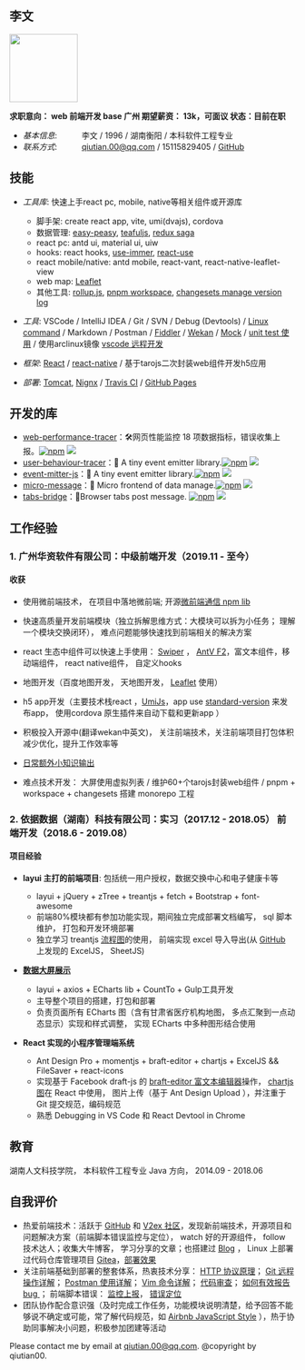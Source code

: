 ## 李文

<img src="./me/img/Photo_0122_10a.jpg" width="120" align="middle" />

**求职意向： web 前端开发 base 广州   期望薪资： 13k，可面议 状态：目前在职**

* _基本信息_:&nbsp;&nbsp;&nbsp;&nbsp;&nbsp;&nbsp;&nbsp;&nbsp;&nbsp;&nbsp;&nbsp;李文 / 1996 / 湖南衡阳 / 本科软件工程专业
* _联系方式_:&nbsp;&nbsp;&nbsp;&nbsp;&nbsp;&nbsp;&nbsp;&nbsp;&nbsp;&nbsp;&nbsp;qiutian.00@qq.com / 15115829405 / [GitHub](https://github.com/qiutian00)

<!-- <table>
    <tr>
        <th>基本信息</th>
        <th>照片</th>
    </tr>
    <tr>
        <td>基本信息:&nbsp;&nbsp;&nbsp;&nbsp;&nbsp;&nbsp;&nbsp;&nbsp;&nbsp;&nbsp;&nbsp;李文 / 1996 / 湖南衡阳 / 本科软件工程专业</td>
        <td rowSpan="2"><img src="./me/img/Photo_0122_10a.jpg" width="120" align="middle" /></td>
    <tr>
        <td>联系方式:&nbsp;&nbsp;&nbsp;&nbsp;&nbsp;&nbsp;&nbsp;&nbsp;&nbsp;&nbsp;&nbsp;qiutian.00@qq.com / 15115829405 / GitHub: https://github.com/qiutian00</td>
    </tr>
</table> -->

## 技能 

<!-- * _编程语言_: JavaScript (ES6+) / HTML / CSS -->

* _工具库_: 快速上手react pc, mobile, native等相关组件或开源库
  - 脚手架: create react app, vite, umi(dvajs), cordova
  - 数据管理: [easy-peasy](https://github.com/ctrlplusb/easy-peasy), [teafuljs](https://github.com/teafuljs/teaful), [redux saga](https://redux-saga.js.org/)
  - react pc: antd ui, material ui, uiw
  - hooks: react hooks, [use-immer](https://github.com/immerjs/use-immer), [react-use](https://github.com/streamich/react-use)
  - react mobile/native: antd mobile, react-vant, react-native-leaflet-view
  - web map: [Leaflet](https://leafletjs.com/)
  - 其他工具: [rollup.js](https://rollupjs.org/), [pnpm workspace](https://pnpm.io/workspaces), [changesets manage version log](https://github.com/changesets/changesets)

* _工具_: VSCode / IntelliJ IDEA / Git / SVN / Debug (Devtools) / [Linux command](https://wangchujiang.com/linux-command/) / Markdown / Postman / [Fiddler](https://www.telerik.com/fiddler) / [Wekan](https://github.com/wekan/wekan) / [Mock](https://github.com/nuysoft/Mock) / [unit test 使用](https://cnodejs.org/topic/55b9e875f36f579657fc52f3) / 使用arclinux镜像 [vscode 远程开发](https://code.visualstudio.com/docs/devcontainers/containers)

* _框架_: [React](https://reactjs.org/) / [react-native](https://reactnative.cn/docs/getting-started) / 基于tarojs二次封装web组件开发h5应用

* _部署_: [Tomcat](http://tomcat.apache.org/), [Nignx](http://nginx.org/en/) / [Travis CI](https://www.travis-ci.org/) / [GitHub Pages](https://pages.github.com/) 

## 开发的库
- [web-performance-tracer](https://github.com/qiutian00/web-performance-tracer)：🛠️网页性能监控 18 项数据指标，错误收集上报。[![npm](https://img.shields.io/npm/v/web-performance-tracer.svg)](https://npmjs.com/package/web-performance-tracer)     [![](https://img.shields.io/npm/dt/web-performance-tracer?style=flat&label=downloads&color=3b9648&labelColor=484848&logo=npm)](https://www.npmjs.com/package/web-performance-tracer)
- [user-behaviour-tracer](https://www.npmjs.com/package/user-behaviour-tracer)：🌻 A tiny event emitter library.[![npm](https://img.shields.io/npm/v/user-behaviour-tracer.svg)](https://npmjs.com/package/user-behaviour-tracer)     [![](https://img.shields.io/npm/dt/user-behaviour-tracer?style=flat&label=downloads&color=3b9648&labelColor=484848&logo=npm)](https://www.npmjs.com/package/user-behaviour-tracer)
- [event-mitter-js](https://github.com/qiutian00/event-mitter-js)：🌻 A tiny event emitter library.[![npm](https://img.shields.io/npm/v/event-mitter-js.svg)](https://npmjs.com/package/event-mitter-js)     [![](https://img.shields.io/npm/dt/event-mitter-js?style=flat&label=downloads&color=3b9648&labelColor=484848&logo=npm)](https://www.npmjs.com/package/event-mitter-js)
- [micro-message](https://github.com/qiutian00/micro-message)：🌸 Micro frontend of data manage.[![npm](https://img.shields.io/npm/v/micro-message.svg)](https://npmjs.com/package/micro-message)     [![](https://img.shields.io/npm/dt/micro-message?style=flat&label=downloads&color=3b9648&labelColor=484848&logo=npm)](https://www.npmjs.com/package/micro-message)
- [tabs-bridge](https://github.com/qiutian00/tabs-bridge)：🌿Browser tabs post message. [![npm](https://img.shields.io/npm/v/tabs-bridge.svg)](https://npmjs.com/package/tabs-bridge)     [![](https://img.shields.io/npm/dt/tabs-bridge?style=flat&label=downloads&color=3b9648&labelColor=484848&logo=npm)](https://www.npmjs.com/package/tabs-bridge)

## 工作经验

### 1. 广州华资软件有限公司：中级前端开发（2019.11 - 至今）

#### 收获

* 使用微前端技术， 在项目中落地微前端; 开源[微前端通信 npm lib](https://github.com/qiutian00/micro-message)

* 快速高质量开发前端模块（独立拆解思维方式：大模块可以拆为小任务； 理解一个模块交换闭环）， 难点问题能够快速找到前端相关的解决方案
* react 生态中组件可以快速上手使用： [Swiper](https://github.com/nolimits4web/swiper) ， [AntV F2](https://f2.antv.vision/zh/docs/tutorial/getting-started)，富文本组件，移动端组件， react native组件， 自定义hooks
* 地图开发（百度地图开发， 天地图开发， [Leaflet](https://leafletjs.com/) 使用）

* h5 app开发（主要技术栈react ，[UmiJs](https://umijs.org/)，app use [standard-version](https://github.com/conventional-changelog/standard-version) 来发布app， 使用cordova 原生插件来自动下载和更新app
）
* 积极投入开源中(翻译wekan中英文)， 关注前端技术，关注前端项目打包体积减少优化，提升工作效率等
* [日常额外小知识输出](https://www.notion.so/e8f91011b6d0476a9da4fce440ee3940?v=b118ab23d1b345ed8aa86b13d6567b5c)

* 难点技术开发： 大屏使用虚拟列表 / 维护60+个tarojs封装web组件 / pnpm + workspace + changesets 搭建 monorepo 工程

<!-- ![pic](me/img/wekan.png)  -->
<!-- * 上线系统快速定位问题并修复 -->
<!-- * 自学 react native -->
<!-- * 总结适应于项目中eslint配置 -->
<!-- * use v2ray to visit google and some post -->
<!-- * 工作日志记录 && 复盘 -->
<!-- * 读书（自卑与超越， 非暴力沟通， 儒林外史，墨菲定律，当下的力量，曾文正公家书，蒋勋细说红楼梦等35本以上） -->
<!-- #### 内部开发记录和提交 -->

<!-- ![pic](me/img/inner_pic_cut.png)  -->
<!-- ![pic](me/img/gitlab_contribute.png)  -->

### 2. 依据数据（湖南）科技有限公司：实习（2017.12 - 2018.05）  前端开发（2018.6 - 2019.08）

#### 项目经验

* **layui 主打的前端项目**: 包括统一用户授权，数据交换中心和电子健康卡等
    *  layui + jQuery + zTree + treantjs + fetch + Bootstrap + font-awesome
    *  前端80%模块都有参加功能实现，期间独立完成部署文档编写， sql 脚本维护， 打包和开发环境部署
    *  独立学习 treantjs [流程图](https://github.com/qiutian00/resume/blob/master/me/img/treant_demo.png)的使用， 前端实现 excel 导入导出(从 [GitHub](https://github.com/qiutian00) 上发现的 ExcelJS， SheetJS)


* **[数据大屏展示](https://github.com/qiutian00/large-screen-show)**
    * layui + axios + ECharts lib + CountTo + Gulp工具开发 
    * 主导整个项目的搭建，打包和部署
    * 负责页面所有 ECharts 图（含有甘肃省医疗机构地图， 多点汇聚到一点动态显示）实现和样式调整， 实现 ECharts 中多种图形结合使用
  

* **React 实现的小程序管理端系统**
    * Ant Design Pro + momentjs + braft-editor + chartjs + ExcelJS && FileSaver + react-icons
    * 实现基于 Facebook draft-js 的 [braft-editor 富文本编辑器](https://github.com/margox/braft-editor)操作， [chartjs   图](https://github.com/chartjs/Chart.js)在 React 中使用， 图片上传（基于 Ant Design Upload ），并注重于 Git 提交规范，编码规范
    * 熟悉 Debugging in VS Code 和 React Devtool in Chrome

<!-- #### 收获  -->
<!-- - 前后端分离的项目：前端研发需要了解快速调试后端接口或明白接口的报错信息等，快速定位问题，减少沟通成本 -->
<!-- - 避免不好情绪影响工作，在适当的时候，提出问题或者需求帮助 -->
<!-- - 核心功能未有持续性跟踪，新的问题需要重新确定解决方案，也需要研发人员及时反馈  -->
<!-- - 视研发团队情况，需要有统一的代码规范和多种方式代码审查  -->
<!-- - 需要会上和会下的 code review ，更多使得研发成员对项目的认识达成一致  -->

## 教育

湖南人文科技学院， 本科软件工程专业 Java 方向， 2014.09 - 2018.06

## 自我评价

* 热爱前端技术：活跃于 [GitHub](https://github.com/qiutian00) 和 [V2ex 社区](https://www.v2ex.com/)，发现新前端技术，开源项目和问题解决方案（前端脚本错误监控与定位）， watch 好的开源组件， follow 技术达人；收集大牛博客， 学习分享的文章；也搭建过 [Blog](https://qiutian00.github.io/) ， Linux 上部署过代码仓库管理项目 [Gitea](https://github.com/go-gitea/gitea)，[部署效果](https://github.com/qiutian00/resume/blob/master/me/img/gitea.gif)
* 关注前端基础到部署的整套体系，热衷技术分享： [HTTP 协议原理](me/share/HTTP协议原理分享.pdf)； [Git 远程操作详解](me/share/Git远程操作详解-阮一峰.pdf)； [Postman 使用详解](me/share/postman的使用方法详解.pdf)； [Vim 命令详解](me/share/vi_vim命令使用详解.pdf)； [代码审查](me/share/codeReview)； [如何有效报告 bug ](me/share/如何有效地报告Bug.pdf)； 前端脚本错误： [监控上报](https://github.com/joeyguo/blog/issues/13)， [错误定位](https://github.com/joeyguo/blog/issues/14)
* 团队协作配合意识强（及时完成工作任务，功能模块说明清楚，给予回答不能够说不确定或可能，常了解代码规范，如 [Airbnb JavaScript Style](https://github.com/sivan/javascript-style-guide) ），热于协助同事解决小问题，积极参加团建等活动



<!-- Here the [pdf](me/resume/qiutian00_resume_2022.pdf) and [online](https://qiutian00.github.io/resume/). -->
Please contact me by email at qiutian.00@qq.com.
@copyright by qiutian00.
